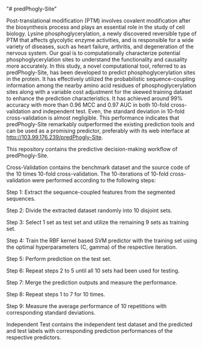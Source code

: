 "# predPhogly-Site" 

Post-translational modification (PTM) involves covalent modification after the biosynthesis process and plays an essential role in the study of cell biology. Lysine phosphoglycerylation, a newly discovered reversible type of PTM that affects glycolytic enzyme activities, and is responsible for a wide variety of diseases, such as heart failure, arthritis, and degeneration of the nervous system. Our goal is to computationally characterize potential phosphoglycerylation sites to understand the functionality and causality more accurately. In this study, a novel computational tool, referred to as predPhogly-Site, has been developed to predict phosphoglycerylation sites in the protein. It has effectively utilized the probabilistic sequence-coupling information among the nearby amino acid residues of phosphoglycerylation sites along with a variable cost adjustment for the skewed training dataset to enhance the prediction characteristics. It has achieved around 99% accuracy with more than 0.96 MCC and 0.97 AUC in both 10-fold cross-validation and independent test. Even, the standard deviation in 10-fold cross-validation is almost negligible. This performance indicates that predPhogly-Site remarkably outperformed the existing prediction tools and can be used as a promising predictor, preferably with its web interface at http://103.99.176.239/predPhogly-Site.


This repository contains the predictive decision-making workflow of predPhogly-Site. 

Cross-Validation contains the benchmark dataset and the source code of the 10 times 10-fold cross-validation. 
The 10-iterations of 10-fold cross-validation were performed according to the following steps:

  Step 1: Extract the sequence-coupled features from the segmented sequences.

  Step 2: Divide the extracted dataset randomly into 10 disjoint sets.

  Step 3: Select 1 set as test set and utilize the remaining 9 sets as training set.

  Step 4: Train the RBF kernel based SVM predictor with the training set using the optimal hyperparameters (C, gamma) of the respective iteration.

  Step 5: Perform prediction on the test set.

  Step 6: Repeat steps 2 to 5 until all 10 sets had been used for testing.

  Step 7: Merge the prediction outputs and measure the performance.

  Step 8: Repeat steps 1 to 7 for 10 times.

  Step 9: Measure the average performance of 10 repetitions with corresponding standard deviations.




Independent Test contains the independent test dataset and the predicted and test labels with corresponding prediction performances of the respective predictors.
